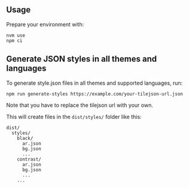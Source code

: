 ## Usage

Prepare your environment with:

```
nvm use
npm ci
```

## Generate JSON styles in all themes and languages

To generate style.json files in all themes and supported languages, run:

```
npm run generate-styles https://example.com/your-tilejson-url.json
```

Note that you have to replace the tilejson url with your own.

This will create files in the `dist/styles/` folder like this:

```
dist/
  styles/
    black/
      ar.json
      bg.json
      ...
    contrast/
      ar.json
      bg.json
      ...
    ...
```